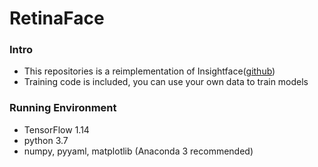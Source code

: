 # RetinaFace

### Intro
- This repositories is a reimplementation of Insightface([github](https://github.com/deepinsight/insightface))
- Training code is included, you can use your own data to train models

### Running Environment
- TensorFlow 1.14
- python 3.7
- numpy, pyyaml, matplotlib (Anaconda 3 recommended)